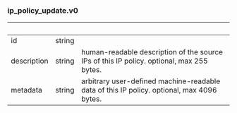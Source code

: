 
### ip_policy_update.v0

| &nbsp; | &nbsp; | &nbsp; |
|---|---|---|
| id | string |  |
| description | string | human-readable description of the source IPs of this IP policy. optional, max 255 bytes. |
| metadata | string | arbitrary user-defined machine-readable data of this IP policy. optional, max 4096 bytes. |
